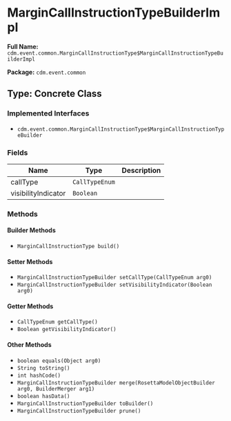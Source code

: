 # MarginCallInstructionTypeBuilderImpl

**Full Name:** `cdm.event.common.MarginCallInstructionType$MarginCallInstructionTypeBuilderImpl`

**Package:** `cdm.event.common`

## Type: Concrete Class

### Implemented Interfaces

- `cdm.event.common.MarginCallInstructionType$MarginCallInstructionTypeBuilder`

### Fields

| Name | Type | Description |
|------|------|-------------|
| callType | `CallTypeEnum` |  |
| visibilityIndicator | `Boolean` |  |

### Methods

#### Builder Methods

- `MarginCallInstructionType build()`

#### Setter Methods

- `MarginCallInstructionTypeBuilder setCallType(CallTypeEnum arg0)`
- `MarginCallInstructionTypeBuilder setVisibilityIndicator(Boolean arg0)`

#### Getter Methods

- `CallTypeEnum getCallType()`
- `Boolean getVisibilityIndicator()`

#### Other Methods

- `boolean equals(Object arg0)`
- `String toString()`
- `int hashCode()`
- `MarginCallInstructionTypeBuilder merge(RosettaModelObjectBuilder arg0, BuilderMerger arg1)`
- `boolean hasData()`
- `MarginCallInstructionTypeBuilder toBuilder()`
- `MarginCallInstructionTypeBuilder prune()`

